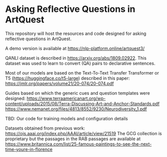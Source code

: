 # Asking Reflective Questions in ArtQuest


This repository will host the resources and code designed for asking reflective questions in ArtQuest.

A demo version is available at https://nlp-platform.online/artquest3/


QANLI dataset is described in https://arxiv.org/abs/1809.02922. This dataset
was used to learn to convert (QA) pairs to declarative sentences.

Most of our models are based on the Text-To-Text Transfer Transformer or T5 (https://huggingface.co/t5-large)
described in this paper: https://jmlr.org/papers/volume21/20-074/20-074.pdf


Guides based on which the generic cues and question templates were designed:
https://www.terraamericanart.org/wp-content/uploads/2015/08/Terra-Discussing-Art-and-Anchor-Standards.pdf
https://www.nemanet.org/files/4813/8552/9230/Neurodiversity_1.pdf

TBD: Our code for training models and configuration details 

Datasets obtained from previous work: https://ojs.aaai.org/index.php/AAAI/article/view/21519
The GCG collection is proprietary but the passages in the RAB passages are 
available at https://www.britannica.com/list/25-famous-paintings-to-see-the-next-time-youre-in-florence

